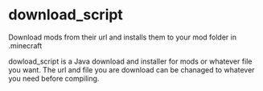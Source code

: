 download_script
===============

Download mods from their url and installs them to your mod folder in .minecraft

dowload_script is a Java download and installer for mods or whatever file you want.
The url and file you are download can be chanaged to whatever you need before compiling.
